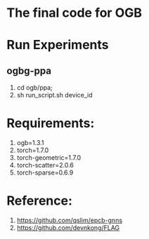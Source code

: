 # The final code for OGB
# Run Experiments
## ogbg-ppa
1. cd ogb/ppa; 
2. sh run_script.sh device_id

# Requirements:
1. ogb=1.3.1
2. torch=1.7.0
3. torch-geometric=1.7.0
4. torch-scatter=2.0.6
5. torch-sparse=0.6.9

# Reference:
1. https://github.com/qslim/epcb-gnns
2. https://github.com/devnkong/FLAG
